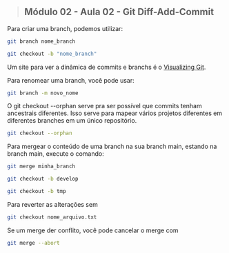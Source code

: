 >## Módulo 02 - Aula 02 - Git Diff-Add-Commit

Para criar uma branch, podemos utilizar:

```bash
git branch nome_branch
```

```bash
git checkout -b "nome_branch"
```

Um site para ver a dinâmica de commits e branchs é o [Visualizing Git](https://git-school.github.io/visualizing-git/#free-remote).

Para renomear uma branch, você pode usar:

```bash
git branch -m novo_nome
```

 O git checkout --orphan serve pra ser possível que commits tenham ancestrais diferentes. Isso serve para mapear vários projetos diferentes em diferentes branches em um único repositório.

```bash
git checkout --orphan
```

Para mergear o conteúdo de uma branch na sua branch main, estando na branch main, execute o comando:
```bash
git merge minha_branch
```

```bash
git checkout -b develop
```

```bash
git checkout -b tmp
```

Para reverter as alterações sem 
```bash
git checkout nome_arquivo.txt
```

Se um merge der conflito, você pode cancelar o merge com 

```bash
git merge --abort
```

